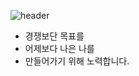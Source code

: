 

![header](https://capsule-render.vercel.app/api?type=transparent&height=130&text=I'm%20CUBE&fontAlign=30&color=gradient&customColorList=5,23,13,5,30)


<ul>
  <li> 경쟁보단 목표를
  <li> 어제보다 나은 나를 
  <li> 만들어가기 위해 노력합니다.
    

  
